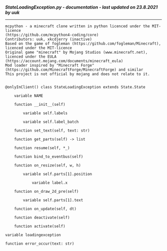 ***StateLoadingException.py - documentation - last updated on 23.8.2021 by uuk***
___

    mcpython - a minecraft clone written in python licenced under the MIT-licence 
    (https://github.com/mcpython4-coding/core)
    Contributors: uuk, xkcdjerry (inactive)
    Based on the game of fogleman (https://github.com/fogleman/Minecraft), licenced under the MIT-licence
    Original game "minecraft" by Mojang Studios (www.minecraft.net), licenced under the EULA
    (https://account.mojang.com/documents/minecraft_eula)
    Mod loader inspired by "Minecraft Forge" (https://github.com/MinecraftForge/MinecraftForge) and similar
    This project is not official by mojang and does not relate to it.


    @onlyInClient() class StateLoadingException extends State.State

        variable NAME

        function __init__(self)

            variable self.labels

            variable self.label_batch

        function set_text(self, text: str)

        function get_parts(self) -> list

        function resume(self, *_)

        function bind_to_eventbus(self)

        function on_resize(self, w, h)

            variable self.parts[1].position

                variable label.x

        function on_draw_2d_pre(self)

            variable self.parts[1].text

        function on_update(self, dt)

        function deactivate(self)

        function activate(self)

    variable loadingexception

    function error_occur(text: str)
